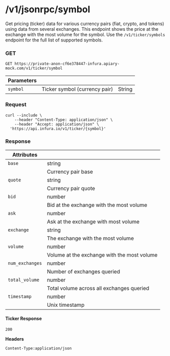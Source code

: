 # /v1/jsonrpc/symbol

Get pricing (ticker) data for various currency pairs (fiat, crypto, and tokens) using data from several exchanges. This endpoint shows the price at the exchange with the most volume for the symbol. Use the `/v1/ticker/symbols` endpoint for the full list of supported symbols.

### GET

```
GET https://private-anon-cf6e378447-infura.apiary-mock.com/v1/ticker/symbol
```

| Parameters |                               |        |
|------------|-------------------------------|--------|
| `symbol`   | Ticker symbol (currency pair) | String |

### Request
```
curl --include \
    --header "Content-Type: application/json" \
    --header "Accept: application/json" \
  'https://api.infura.io/v1/ticker/{symbol}'
```

### Response

| Attributes      |                                             |
|-----------------|---------------------------------------------|
| `base`          | string                                      |
|                 | Currency pair base                          |
| `quote`         | string                                      |
|                 | Currency pair quote                         |
| `bid`           | number                                      |
|                 | Bid at the exchange with the most volume    |
| `ask`           | number                                      |
|                 | Ask at the exchange with most volume        |
| `exchange`      | string                                      |
|                 | The exchange with the most volume           |
| `volume`        | number                                      |
|                 | Volume at the exchange with the most volume |
| `num_exchanges` | number                                      |
|                 | Number of exchanges queried                 |
| `total_volume`  | number                                      |
|                 | Total volume across all exchanges queried   |
| `timestamp`     | number                                      |
|                 | Unix timestamp                              |

#### Ticker Response

`200`

**Headers**

`Content-Type:application/json`
